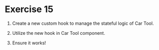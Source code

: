 # Exercise 15

1. Create a new custom hook to manage the stateful logic of Car Tool.

2. Utilize the new hook in Car Tool component.

3. Ensure it works!